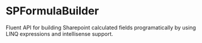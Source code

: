 SPFormulaBuilder
================

Fluent API for building Sharepoint calculated fields programatically by using LINQ expressions and intellisense support.